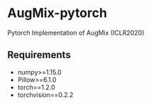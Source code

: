 # AugMix-pytorch
Pytorch Implementation of AugMix (ICLR2020)


## Requirements

*   numpy>=1.15.0
*   Pillow>=6.1.0
*   torch==1.2.0
*   torchvision==0.2.2
